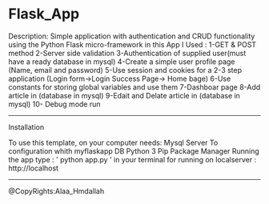 # Flask_App

Description:
Simple application with authentication and CRUD functionality using the Python Flask micro-framework
in this App I Used :
1-GET & POST method
2-Server side validation
3-Authentication of supplied user(must have a ready database in mysql) 
4-Create a simple user profile page (Name, email and password)
5-Use session and cookies for a 2-3 step application (Login form->Login Success Page-> Home bage)
6-Use constants for storing global variables and use them
7-Dashboar page 
8-Add article in (database in mysql)
9-Edait and Delate article in (database in mysql)
10- Debug mode run
****************************************************************************

Installation

To use this template, on  your computer needs:
Mysql Server To configuration whith myflaskapp DB 
Python 3
Pip Package Manager
Running the app type : ' python app.py ' in your terminal for running on localserver : http://localhost 

**********************************************************************

@CopyRights:Alaa_Hmdallah
